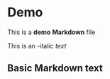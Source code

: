 # Demo


This is a **demo** __Markdown__ file

This is an -italic *text*

## Basic Markdown text
  
